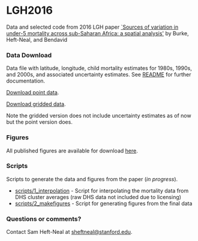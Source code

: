 # LGH2016

Data and selected code from 2016 LGH paper [`Sources of variation in under-5 mortality across sub-Saharan Africa: a spatial analysis'](https://www.sciencedirect.com/science/article/pii/S2214109X16302121) by Burke, Heft-Neal, and Bendavid



### Data Download
Data file with latitude, longitude, child mortality estimates for 1980s, 1990s, and 2000s, and associated uncertainty estimates. See [README](https://github.com/sheftneal/LGH2016/blob/master/data/outputs/final_data/DATA-README.txt) for further documentation.

[Download point data](https://github.com/sheftneal/LGH2016/tree/master/data/outputs/final_data/ChildMortEstimates5m0_points.rds).

[Download gridded data](https://github.com/sheftneal/LGH2016/tree/master/data/outputs/final_data/ChildMortEstimates5m0_gridded.tif). 

Note the gridded version does not include uncertainty estimates as of now but the point version does.



### Figures
All published figures are available for download [here](https://github.com/sheftneal/LGH2016/tree/master/figures/final).


### Scripts
Scripts to generate the data and figures from the paper (*in progress*).

* [scripts/1_interpolation](https://github.com/sheftneal/LGH2016/tree/master/scripts/1_interpolation) - Script for interpolating the mortality data from DHS cluster averages (raw DHS data not included due to licensing)
* [scripts/2_makefigures](https://github.com/sheftneal/LGH2016/tree/master/scripts/2_makefigures) - Script for generating figures from the final data




### Questions or comments?

Contact Sam Heft-Neal at sheftneal@stanford.edu.